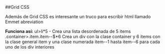 ##Grid CSS

Además de Grid CSS es interesante un truco para
escribir html llamado Emmet abreviation

**Funciona así:**
    ul>li*5 - Crea una lista desordenada de 5 items
    .container>.item.item--$*6 Crea un div con la clase container y 6 items con la clase general item y una clase numerada item--1 hasta item--6 para cada uno de los div interiores